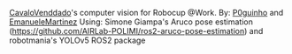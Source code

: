 [CavaloVenddado](https://github.com/CavaloVenddado)'s computer vision for Robocup @Work.
By: [P0guinho](https://github.com/P0guinho) and [EmanueleMartinez](https://github.com/EmanueleMartinez)
Using: Simone Giampa's Aruco pose estimation (https://github.com/AIRLab-POLIMI/ros2-aruco-pose-estimation) and robotmania's YOLOv5 ROS2 package
